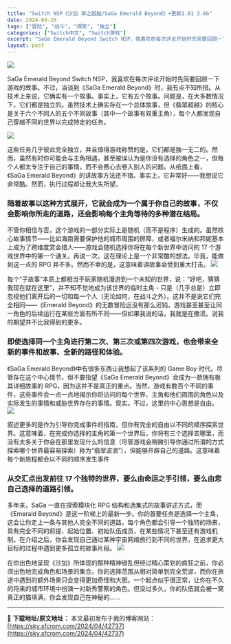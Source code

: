 ```yaml
---
title: "Switch NSP《沙加 翠之超越/SaGa Emerald Beyond》+更新1.01 3.6G"
date: 2024-04-26
tags: ["冒险", "战斗", "探索", "独立"]
categories: ["Switch中文", "Switch游戏"]
excerpt: "SaGa Emerald Beyond Switch NSP，我喜欢在每次评论开始时先简要回顾一下游戏的故事。不过，当谈到《SaGa Emerald Beyond》时，我有点不知所措。从技术上来说，它确实有一个故事。事实上，它有五个故事。问题是，在大多数情况下，它们都是独立的。虽然技术上确实存在一个&hellip;"
layout: post
---
```


<img class="aligncenter" src="https://sky.sfcrom.com/wp-content/uploads/2024/04/20240426121510-333bb.jpeg" />

SaGa Emerald Beyond Switch NSP，我喜欢在每次评论开始时先简要回顾一下游戏的故事。不过，当谈到《SaGa Emerald Beyond》时，我有点不知所措。从技术上来说，它确实有一个故事。事实上，它有五个故事。问题是，在大多数情况下，它们都是独立的。虽然技术上确实存在一个总体故事，但《翡翠超越》的核心是关于六个不同人的五个不同故事（其中一个故事有双重主角），每个人都发现自己穿越不同的世界以完成特定的任务。

<img src="https://sky.sfcrom.com/wp-content/uploads/2024/04/20240426121513-dc842.jpeg" />

<span>这些任务几乎彼此完全独立，并且值得游戏称赞的是，它们都是独一无二的。然而，虽然有时你可能会与主角相遇，甚至被误认为是你没有选择的角色之一，但每个人都太专注于自己的事情，而不会费心去卷入别人的问题。从纸面上看，《SaGa Emerald Beyond》的讲故事方法还不错。事实上，它非常好——我想说它非常酷。然而，执行过程却让我大失所望。</span>
<h3><span>随着故事以这种方式展开，它就会成为一个属于你自己的故事，不仅会影响你所走的道路，还会影响每个主角等待的多种潜在结局。</span></h3>
<span>不管你相信与否，这个游戏的一部分实际上是随机（而不是程序）生成的。虽然核心故事情节——比如海南需要保护他的城市周围的屏障，或者福尔米纳和邦妮基本上成为了跨维度赏金猎人——游戏会随机选择你将在每个新世界中访问的 17 个游戏世界中的哪一个通关。再说一次，这在理论上是一个非常酷的想法。毕竟，能做到这一点的 RPG 并不多。然而不幸的是，这意味着讲故事会受到重大打击。</span>

<img src="https://sky.sfcrom.com/wp-content/uploads/2024/04/20240426121518-e5d74.jpeg" />

<span>每个“子故事”本质上都相当于玩家随机漫游到一个未知的世界，说：“好吧，猜猜我现在就在这里”，并不知不觉地成为该世界的临时主角 - 只是（几乎总是）立即忽视他们离开后的一切和每一个人（无论如何，在战斗之外）。这并不是说它们完全相同——《Emerald Beyond》的无数冒险远没有那么迟钝，游戏甚至甚至让同一角色的后续运行在某些方面有所不同——但如果我说的话，我就是在撒谎。说我的期望并不比我得到的更多。</span>
<h3><span>即使选择同一个主角进行第二次、第三次或第四次游戏，也会带来全新的事件和故事、全新的路径和体验。</span></h3>
<span>《SaGa Emerald Beyond》中有很多东西让我想起了该系列的 Game Boy 时代。尽管存在这个中心情节，但不要指望《SaGa Emerald Beyond》会成为一款拥有极其详细故事的 RPG，因为这并不是真正的重点。当然，游戏有数百个不同的事件，这些事件会一点一点地揭示你将访问的每个世界、主角和他们周围的角色以及实际发生的事情和威胁世界存在的事情。现实。不过，这里的中心思想是自由。</span>

<img src="https://sky.sfcrom.com/wp-content/uploads/2024/04/20240426121519-d07d1.jpeg" />

<span>叙述更多的是作为引导你完成事件的指南，但你有完全的自由以不同的顺序探索世界。这意味着，在完成你选择的主角的第一个世界后，你将有三个选择去哪里，而没有太多关于你会在那里发现什么的信息（尽管游戏会稍微引导你通过所谓的方式探索哪个世界最容易探索）称为“翡翠波浪”），但能够开辟自己的道路。这意味着每个新旅程都会以不同的顺序发生事件</span>
<h3><span>从交汇点出发前往 17 个独特的世界，要么由命运之手引领，要么由您自己选择的道路引领。</span></h3>
<span>多年来，SaGa 一直在探索模块化 RPG 结构和选集式的故事讲述方式，而《Emerald Beyond》是这一阶梯上的最新一步。你的首要任务是选择一个主角，这会让你走上一条与其他人完全不同的道路。每个角色都会引导一个独特的场景，具有完全不同的前提、起始位置、初始队伍成员，在某些情况下甚至还有游戏机制。在介绍之后，你会发现自己通过某种宇宙网络旅行到不同的世界，在追求更大目标的过程中遇到更多孤立的故事片段。</span>

<img src="https://sky.sfcrom.com/wp-content/uploads/2024/04/20240426121522-724c6.jpeg" />

在你出色地呈现《沙加》所体现的那种精神错乱但经过精心策划的疯狂之前，你必须出色地完成角色和场景的集合。你的选择范围从相对简单到完全荒谬，而你在旅途中遇到的额外场景只会变得更加奇怪和大胆。一个起点似乎很正常，让你在不久的将来的城市环境中扮演一对新秀警察的角色。但没过多久，你的队伍就会被一窝真正的猫填满，你会发现自己在神秘的……

---
📖 **下载地址/原文地址：** 本文最初发布于我的博客网站：[https://sky.sfcrom.com/2024/04/42737](https://sky.sfcrom.com/2024/04/42737)
